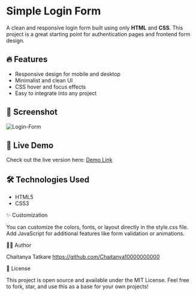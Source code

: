 # Simple Login Form

A clean and responsive login form built using only **HTML** and **CSS**. This project is a great starting point for authentication pages and frontend form design.

## 🔥 Features

- Responsive design for mobile and desktop
- Minimalist and clean UI
- CSS hover and focus effects
- Easy to integrate into any project

## 📸 Screenshot

![Login-Form](https://github.com/user-attachments/assets/1fa7d2ec-38fc-4e45-bebc-6c76c22ebf17)

## 🚀 Live Demo

Check out the live version here:
[Demo Link]( https://chaitanya10000000000.github.io/Projects)  

## 🛠️ Technologies Used

- HTML5
- CSS3

✨ Customization

You can customize the colors, fonts, or layout directly in the style.css file.
Add JavaScript for additional features like form validation or animations.

🧑‍💻 Author

Chaitanya Tatkare
https://github.com/Chaitanya10000000000

📄 License

This project is open source and available under the MIT License.
Feel free to fork, star, and use this as a base for your own projects!





